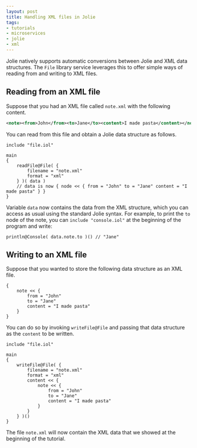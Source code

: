 ```yaml
---
layout: post
title: Handling XML files in Jolie
tags:
- tutorials
- microservices
- jolie
- xml
---
```


Jolie natively supports automatic conversions between Jolie and XML data structures.
The `File` library service leverages this to offer simple ways of reading from and writing to XML files.

## Reading from an XML file

Suppose that you had an XML file called `note.xml` with the following content.

```xml
<note><from>John</from><to>Jane</to><content>I made pasta</content></note>
```

You can read from this file and obtain a Jolie data structure as follows.

```jolie
include "file.iol"

main
{
	readFile@File( {
		filename = "note.xml"
		format = "xml"
	} )( data )
	// data is now { node << { from = "John" to = "Jane" content = "I made pasta" } }
}
```

Variable `data` now contains the data from the XML structure, which you can access as usual using the standard Jolie syntax. For example, to print the `to` node of the note, you can `include "console.iol"` at the beginning of the program and write:

```jolie
println@Console( data.note.to )() // "Jane"
```

## Writing to an XML file

Suppose that you wanted to store the following data structure as an XML file.

```jolie
{
	note << {
		from = "John"
		to = "Jane"
		content = "I made pasta"
	}
}
```

You can do so by invoking `writeFile@File` and passing that data structure as the `content` to be written.

```jolie
include "file.iol"

main
{
	writeFile@File( {
		filename = "note.xml"
		format = "xml"
		content << {
			note << {
				from = "John"
				to = "Jane"
				content = "I made pasta"
			}
		}
	} )()
}
```

The file `note.xml` will now contain the XML data that we showed at the beginning of the tutorial.